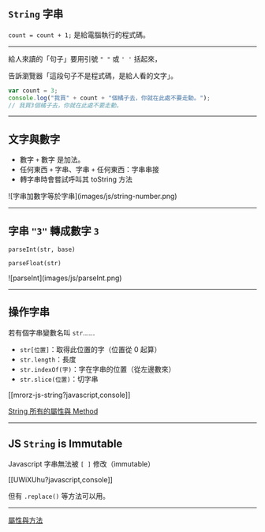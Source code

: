 `String` 字串
------------

`count = count + 1;` 是給電腦執行的程式碼。

----

給人來讀的「句子」要用引號 `" "` 或 `' '` 括起來，

告訴瀏覽器「這段句子不是程式碼，是給人看的文字」。

```javascript
var count = 3;
console.log("我買" + count + "個橘子去，你就在此處不要走動。");
// 我買3個橘子去，你就在此處不要走動。
```

---

文字與數字
------
* 數字 `+` 數字 是加法。
* 任何東西 `+` 字串、字串 `+` 任何東西：字串串接
* 轉字串時會嘗試呼叫其 toString 方法

<div class="row">
    <div class="span3 centered">
        ![字串加數字等於字串](images/js/string-number.png)
    </div>
</div>

---

字串 `"3"` 轉成數字 `3`
------

`parseInt(str, base)` 

`parseFloat(str)`

<div class="row">
    <div class="span3 centered">
![parseInt](images/js/parseInt.png)
    </div>
</div>

---

操作字串
------

若有個字串變數名叫 `str`……

* `str[位置]`：取得此位置的字（位置從 0 起算）
* `str.length`：長度
* `str.indexOf(字)`：字在字串的位置（從左邊數來）
* `str.slice(位置)`：切字串

[[mrorz-js-string?javascript,console]]

[String 所有的屬性與 Method](https://developer.mozilla.org/en/JavaScript/Reference/Global_Objects/String#String_instances)

---

JS `String` is Immutable
------

Javascript 字串無法被 `[ ]` 修改（immutable）

[[UWiXUhu?javascript,console]]

但有 `.replace()` 等方法可以用。

-----

[屬性與方法](https://developer.mozilla.org/en/JavaScript/Reference/Global_Objects/String#String_instances)
